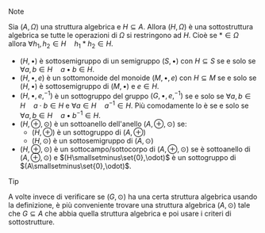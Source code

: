 >[!note]
>Sia $(A,\Omega)$ una struttura algebrica e $H\subseteq A$. Allora $(H,\Omega)$ è una sottostruttura algebrica se tutte le operazioni di $\Omega$ si restringono ad $H$. Cioè se $*\in\Omega$ allora $\forall h_{1},h_{2}\in H\quad h_{1}*h_{2}\in H$.

- $(H,\bullet)$ è sottosemigruppo di un semigruppo $(S,\bullet)$ con $H\subseteq S$ se e solo se $\forall a,b\in H\quad a\bullet b\in H$.
- $(H,\bullet,e)$ è un sottomonoide del monoide $(M,\bullet,e)$ con $H\subseteq M$ se e solo se $(H,\bullet)$ è sottosemigruppo di $(M,\bullet)$ e $e\in H$.
- $(H,\bullet,e,^{-1})$ è un sottogruppo del gruppo $(G,\bullet,e,^{-1})$ se e solo se $\forall a,b\in H\quad a\cdot b\in H$ e $\forall a\in H\quad a^{-1}\in H$. Più comodamente lo è se e solo se $\forall a,b\in H\quad a\bullet b^{-1}\in H$.
- $(H,\oplus,\odot)$ è un sottoanello dell'anello $(A,\oplus,\odot)$ se:
	- $(H,\oplus)$ è un sottogruppo di $(A,\oplus)$
	- $(H,\odot)$ è un sottosemigruppo di $(A,\odot)$
- $(H,\oplus,\odot)$ è un sottocampo/sottocorpo di $(A,\oplus,\odot)$ se è sottoanello di $(A,\oplus,\odot)$ e $(H\smallsetminus\set{0},\odot)$ è un sottogruppo di $(A\smallsetminus\set{0},\odot)$.

>[!tip]
>A volte invece di verificare se $(G,\odot)$ ha una certa struttura algebrica usando la definizione, è più conveniente trovare una struttura algebrica $(A,\odot)$ tale che $G\subseteq A$ che abbia quella struttura algebrica e poi usare i criteri di sottostrutture.

